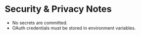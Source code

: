 # Security & Privacy Notes

- No secrets are committed.
- OAuth credentials must be stored in environment variables.
